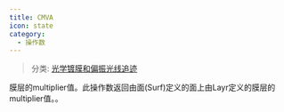 ```yaml
---
title: CMVA
icon: state
category:
  - 操作数
---
```


> 分类: [光学镀膜和偏振光线追迹](/hb/operands/135/895/  "Zemax 操作数 光学镀膜和偏振光线追迹")

膜层的multiplier值。此操作数返回由面(Surf)定义的面上由Layr定义的膜层的multiplier值。。